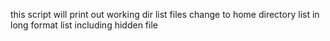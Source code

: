 this script will print out working dir
list files
change to home directory
list in long format
list including hidden file 
